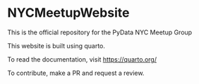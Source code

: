 # NYCMeetupWebsite
This is the official repository for the PyData NYC Meetup Group

This website is built using quarto.

To read the documentation, visit https://quarto.org/

To contribute, make a PR and request a review.
